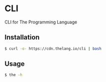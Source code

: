 # CLI
CLI for The Programming Language

## Installation
```sh
$ curl -o- https://cdn.thelang.io/cli | bash
```

## Usage
```sh
$ the -h
```
